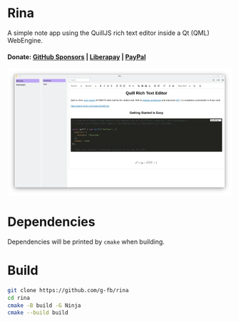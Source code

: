 # Rina

A simple note app using the QuillJS rich text editor inside a Qt (QML)
WebEngine.

#### Donate: [GitHub Sponsors](https://github.com/sponsors/g-fb) | [Liberapay](https://liberapay.com/gfb/) | [PayPal](https://paypal.me/georgefloreabanus)

[![screenshot](data/images/rina-thumb.webp)](https://raw.githubusercontent.com/g-fb/rina/refs/heads/main/data/images/rina.png)

# Dependencies

Dependencies will be printed by `cmake` when building.

# Build

```bash
git clone https://github.com/g-fb/rina
cd rina
cmake -B build -G Ninja
cmake --build build
```
